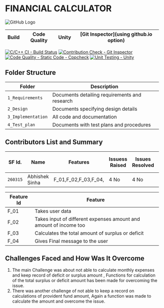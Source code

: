 # FINANCIAL CALCULATOR

![GitHub Logo](https://github.com/260315/MiniProject_LTTS/blob/master/1__Requirements/img.png)


Build | Code Quality | Unity | [Git Inspector](using github.io option)
|---------|--------------|-----------|------------------
[![C/C++ CI - Build Status](https://github.com/260315/MiniProject_LTTS/actions/workflows/c-cpp.yml/badge.svg)](https://github.com/260315/MiniProject_LTTS/actions/workflows/c-cpp.yml)
[![Contribution Check - Git Inspector](https://github.com/260315/MiniProject_LTTS/actions/workflows/gitinspector.yml/badge.svg)](https://github.com/260315/MiniProject_LTTS/actions/workflows/gitinspector.yml)
[![Code Quality - Static Code - Cppcheck](https://github.com/260315/MiniProject_LTTS/actions/workflows/cppcheck.yml/badge.svg)](https://github.com/260315/MiniProject_LTTS/actions/workflows/cppcheck.yml)
[![Unit Testing - Unity](https://github.com/260315/MiniProject_LTTS/actions/workflows/Unity.yml/badge.svg)](https://github.com/260315/MiniProject_LTTS/actions/workflows/Unity.yml)

## Folder Structure
Folder             | Description
-------------------| -----------------------------------------
`1_Requirements`   | Documents detailing requirements and research
`2_Design`         | Documents specifying design details
`3_Implementation` | All code and documentation
`4_Test_plan`      | Documents with test plans and procedures

## Contributors List and Summary

SF Id. |  Name   |    Features    | Issuess Raised |Issues Resolved|No Test Cases|Test Case Pass
-------|---------|----------------|----------------|---------------|-------------|--------------
`260315` | Abhishek Sinha  | F_01,F_02,F_03,F_04,    | 4 No     | 4 No   |2 No   |2 No     

| Feature Id | Feature |
| -----------|---------|
|F_01| Takes user data |
|F_02| Takes input of different expenses amount and amount of income too |
|F_03| Calculates the total amount of surplus or deficit |
|F_04| Gives Final message to the user |

## Challenges Faced and How Was It Overcome

1. The main Challenge was about not able to calculate monthly expenses and keep record of deficit or surplus amount , Functions for calculation of the total surplus or deficit amount has been made for overcoming the issue. 
2. There was another challenge of not able to keep a record on calculations of provident fund amount, Again a function was made to calculate the amount and overcome the issue.
